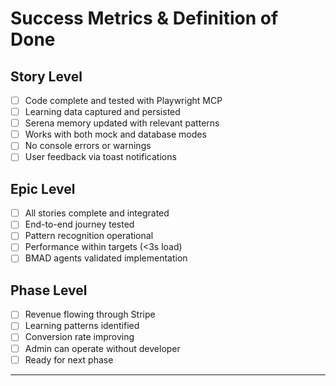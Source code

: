 # Success Metrics & Definition of Done

## Story Level
- [ ] Code complete and tested with Playwright MCP
- [ ] Learning data captured and persisted
- [ ] Serena memory updated with relevant patterns
- [ ] Works with both mock and database modes
- [ ] No console errors or warnings
- [ ] User feedback via toast notifications

## Epic Level
- [ ] All stories complete and integrated
- [ ] End-to-end journey tested
- [ ] Pattern recognition operational
- [ ] Performance within targets (<3s load)
- [ ] BMAD agents validated implementation

## Phase Level
- [ ] Revenue flowing through Stripe
- [ ] Learning patterns identified
- [ ] Conversion rate improving
- [ ] Admin can operate without developer
- [ ] Ready for next phase

---
